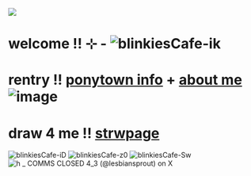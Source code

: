 ![](https://komarev.com/ghpvc/?username=litteryzu&color=641c41&style=for-the-badge&label=PROFILE+VIEWS) 

#  welcome !! ⊹ -  ![blinkiesCafe-ik](https://github.com/user-attachments/assets/3683360d-a7be-4ac7-92c3-a017fb1ecffc)


# rentry !!  [ponytown info](https://rentry.co/yxhpbenr)  +  [about me](https://rentry.co/iwkuoa5h) ![image](https://github.com/user-attachments/assets/a0a7a83f-3556-4165-b459-6ad4fdc7e941)

# draw 4 me !! [strwpage](https://yzuwi.straw.page)



![blinkiesCafe-iD](https://github.com/user-attachments/assets/d0891f7a-7475-4450-9687-c7d34cc70e2d)  ![blinkiesCafe-z0](https://github.com/user-attachments/assets/52a5be27-51bc-46c0-90fd-14d4fae3d05e)  ![blinkiesCafe-Sw](https://github.com/user-attachments/assets/506826cd-70fe-4b7d-ab35-81ef39a35e8c)
![h _ COMMS CLOSED 4_3 (@lesbiansprout) on X](https://github.com/user-attachments/assets/1be9a34b-1303-48d7-a955-a52342e8ac1a)














